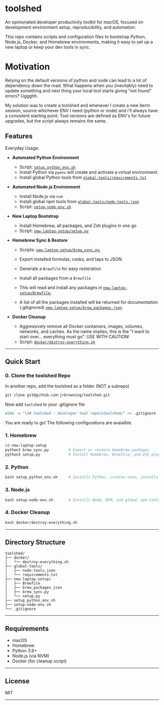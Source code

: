 # toolshed

An opinionated developer productivity toolkit for macOS, focused on development environment setup, reproducibility, and automation.

This repo contains scripts and configuration files to bootstrap Python, Node.js, Docker, and Homebrew environments, making it easy to set up a new laptop or keep your dev tools in sync.

# Motivation

Relying on the default versions of python and node can lead to a lot of dependency down the road. What happens when you (inevitably) need to update something and next thing your local tool starts giving "not found" errors? Uggghh.

My solution was to create a toolshed and whenever I create a new iterm session, source whichever ENV I need (python or node) and i'll always have a consistent starting point. Tool versions are defined as ENV's for future upgrades, but the script always remains the same.

## Features

Everyday Usage:

- **Automated Python Environment**

  - Script: [`setup_python_env.sh`](setup_python_env.sh)
  - Install Python via `pyenv` will create and activate a virtual environment.
  - Install global Python tools from [`global-tools/requirements.txt`](global-tools/requirements.txt)

- **Automated Node.js Environment**

  - Install Node.js via `nvm`
  - Install global npm tools from [`global-tools/node-tools.json`](global-tools/node-tools.json)
  - Script: [`setup-node-env.sh`](setup-node-env.sh)

- **New Laptop Bootstrap**

  - Install Homebrew, all packages, and Zsh plugins in one go
  - Script: [`new-laptop-setup/setup.py`](new-laptop-setup/setup.py)

- **Homebrew Sync & Restore**

  - Scripts: [`new-laptop-setup/brew_sync.py`](new-laptop-setup/brew_sync.py),
  - Export installed formulas, casks, and taps to JSON
  - Generate a `Brewfile` for easy restoration
  - Install all packages from a `Brewfile`

  - This will read and install any packages in [`new-laptop-setup/Brewfile`](new-laptop-setup/Brewfile),
  - A list of all the packages installed will be returned for documentation (.gitignored) [`new-laptop-setup/brew_packages.json`](new-laptop-setup/brew_packages.json)

- **Docker Cleanup**
  - Aggressively remove all Docker containers, images, volumes, networks, and caches. As the name implies, this is the "I want to start over... everything must go". USE WITH CAUTION!
  - Script: [`docker/destroy-everything.sh`](docker/destroy-everything.sh)

---

## Quick Start

### 0. Clone the toolshed Repo

In another repo, add the toolshed as a folder (NOT a subrepo)

```bash
git clone git@github.com:jrbrowning/toolshed.git
```

Now add `toolshed` to your .gitignore file

```bash
echo -e "\n# toolshed - developer tool repo\ntoolshed/" >> .gitignore
```

You are ready to go! The following configurations are avaialble.

### 1. Homebrew

```sh
cd new-laptop-setup
python3 brew_sync.py         # Export or restore Homebrew packages
python3 setup.py             # Install Homebrew, Brewfile, and Zsh plugins
```

### 2. Python

```sh
bash setup_python_env.sh     # Installs Python, creates venv, installs global tools
```

### 3. Node.js

```sh
bash setup-node-env.sh       # Installs Node, NVM, and global npm tools
```

### 4. Docker Cleanup

```sh
bash docker/destroy-everything.sh
```

---

## Directory Structure

```
toolshed/
├── docker/
│   └── destroy-everything.sh
├── global-tools/
│   ├── node-tools.json
│   └── requirements.txt
├── new-laptop-setup/
│   ├── Brewfile
│   ├── brew_packages.json
│   ├── brew_sync.py
│   └── setup.py
├── setup_python_env.sh
├── setup-node-env.sh
└── .gitignore
```

---

## Requirements

- macOS
- Homebrew
- Python 3.8+
- Node.js (via NVM)
- Docker (for cleanup script)

---

## License

MIT

---
